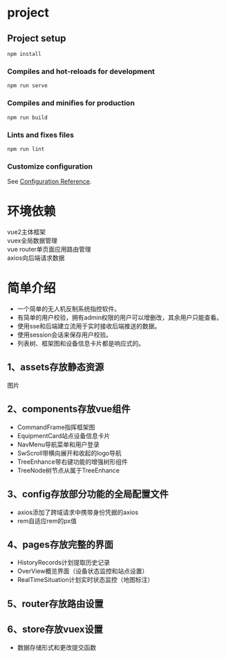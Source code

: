 # project

## Project setup
```
npm install
```

### Compiles and hot-reloads for development
```
npm run serve
```

### Compiles and minifies for production
```
npm run build
```

### Lints and fixes files
```
npm run lint
```

### Customize configuration
See [Configuration Reference](https://cli.vuejs.org/config/).

# 环境依赖
vue2主体框架  
vuex全局数据管理  
vue router单页面应用路由管理  
axios向后端请求数据  

# 简单介绍
* 一个简单的无人机反制系统指控软件。
* 有简单的用户校验，拥有admin权限的用户可以增删改，其余用户只能查看。
* 使用sse和后端建立流用于实时接收后端推送的数据。
* 使用session会话来保存用户校验。
* 列表树、框架图和设备信息卡片都是响应式的。

## 1、assets存放静态资源  
图片  
## 2、components存放vue组件
* CommandFrame指挥框架图  
* EquipmentCard站点设备信息卡片  
* NavMenu导航菜单和用户登录  
* SwScroll带横向展开和收起的logo导航  
* TreeEnhance带右键功能的增强树形组件  
* TreeNode树节点从属于TreeEnhance  

## 3、config存放部分功能的全局配置文件  
* axios添加了跨域请求中携带身份凭据的axios  
* rem自适应rem的px值

## 4、pages存放完整的界面
* HistoryRecords计划提取历史记录 
* OverView概览界面（设备状态监控和站点设置）
* RealTimeSituation计划实时状态监控（地图标注） 
## 5、router存放路由设置
## 6、store存放vuex设置
* 数据存储形式和更改提交函数